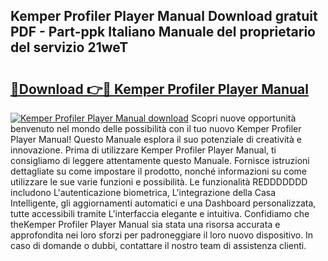 ## Kemper Profiler Player Manual Download gratuit PDF - Part-ppk Italiano Manuale del proprietario del servizio 21weT

# <h2><a href="http://dfgwpox.blite.top/?on=Kemper+Profiler+Player+Manual">🔗Download 👉🔴 Kemper Profiler Player Manual</a></h2>

[![Kemper Profiler Player Manual download](https://i.imgur.com/lujVjoI.png)](http://dfgwpox.blite.top/?on=Kemper+Profiler+Player+Manual)
Scopri nuove opportunità benvenuto nel mondo delle possibilità con il tuo nuovo Kemper Profiler Player Manual! Questo Manuale esplora il suo potenziale di creatività e innovazione. Prima di utilizzare Kemper Profiler Player Manual, ti consigliamo di leggere attentamente questo Manuale. Fornisce istruzioni dettagliate su come impostare il prodotto, nonché informazioni su come utilizzare le sue varie funzioni e possibilità. Le funzionalità REDDDDDDD includono L'autenticazione biometrica, L'integrazione della Casa Intelligente, gli aggiornamenti automatici e una Dashboard personalizzata, tutte accessibili tramite L'interfaccia elegante e intuitiva. Confidiamo che theKemper Profiler Player Manual sia stata una risorsa accurata e approfondita nei loro sforzi per padroneggiare il loro nuovo dispositivo. In caso di domande o dubbi, contattare il nostro team di assistenza clienti.
